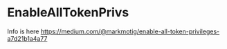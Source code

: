 # EnableAllTokenPrivs

Info is here
https://medium.com/@markmotig/enable-all-token-privileges-a7d21b1a4a77
